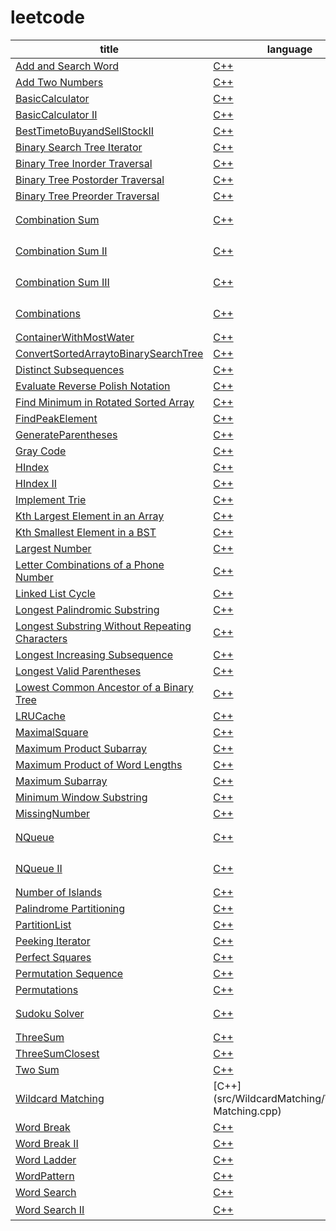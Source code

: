 leetcode
====
|title|language|difficulty|type|
|----|---|---|---|
|[Add and Search Word](https://leetcode.com/problems/add-and-search-word-data-structure-design)|[C++](src/Add%20and%20Search%20Word/AddandSearchWord.cpp)|Medium|trie tree|
|[Add Two Numbers](https://leetcode.com/problems/add-two-numbers/)|[C++](src/Add%20Two%20Numbers/AddTwoNumbers.cpp)|Medium||
|[BasicCalculator](https://leetcode.com/problems/basic-calculator/)|[C++](src/Basic%20Calculator/BasicCalculator.cpp)|Medium||
|[BasicCalculator II](https://leetcode.com/problems/basic-calculator-ii/)|[C++](src/Basic%20Calculator%20II/BasicCalculator2.cpp)|Medium||
|[BestTimetoBuyandSellStockII](https://leetcode.com/problems/best-time-to-buy-and-sell-stock-ii/)|[C++](src/BestTimetoBuyandSellStockII/BuyAndSellStock2.cpp)|Medium||
|[Binary Search Tree Iterator](https://leetcode.com/problems/binary-search-tree-iterator/)|[C++](src/Binary%20Search%20Tree%20Iterator/BinarySearchTreeIterator.cpp)|Medium||
|[Binary Tree Inorder Traversal](https://leetcode.com/problems/binary-tree-inorder-traversal/)|[C++](src/Binary%20Tree%20Inorder%20Traversal/BinaryTreeInorderTraversal.cpp)|Medium||
|[Binary Tree Postorder Traversal](https://leetcode.com/problems/binary-tree-postorder-traversal/)|[C++](src/Binary%20Tree%20Postorder%20Traversal/BinaryTreePostorderTraversal.cpp)|Medium||
|[Binary Tree Preorder Traversal](https://leetcode.com/problems/binary-tree-preorder-traversal/)|[C++](src/Binary%20Tree%20Preorder%20Traversal/BinaryTreePreorderTraversal.cpp)|Medium||
|[Combination Sum](https://leetcode.com/problems/combination-sum/)|[C++](src/Combination%20Sum/CombinationSum.cpp)|Medium|combination repeated、dfs|
|[Combination Sum II](https://leetcode.com/problems/combination-sum-ii/)|[C++](src/Combination%20Sum%20II/CombinationSumII.cpp)|Medium|combination once、dfs|
|[Combination Sum III](https://leetcode.com/problems/combination-sum-iii/)|[C++](src/Combination%20Sum%20III/CombinationSum3.cpp)|Medium|combination、dfs|
|[Combinations](https://leetcode.com/problems/combinations//)|[C++](src/Combinations/Combinations.cpp)|Medium|combination、dfs|
|[ContainerWithMostWater](https://leetcode.com/problems/container-with-most-water/)|[C++](src/Container%20With%20Most%20Water/ContainerWithMostWater.cpp)|Medium||
|[ConvertSortedArraytoBinarySearchTree](https://leetcode.com/problems/convert-sorted-array-to-binary-search-tree/)|[C++](src/Convert%20Sorted%20Array%20to%20Binary%20Search%20Tree/ConvertSortedArraytoBinarySearchTree.cpp)|Medium||
|[Distinct Subsequences](https://leetcode.com/problems/distinct-subsequences/)|[C++](src/DistinctSubsequences/DistinctSubsequences.cpp)|Hard|dp|
|[Evaluate Reverse Polish Notation](https://leetcode.com/problems/evaluate-reverse-polish-notation/)|[C++](src/Evaluate%20Reverse%20Polish%20Notation/EvaluateReversePolishNotation.cpp)|Medium||
|[Find Minimum in Rotated Sorted Array](https://leetcode.com/problems/find-minimum-in-rotated-sorted-array/)|[C++](src/Find%20Minimum%20in%20Rotated%20Sorted%20Array/FindMinimuminRotatedSortedArray.cpp)|Medium||
|[FindPeakElement](https://leetcode.com/problems/find-peak-element/)|[C++](src/FindPeakElement/FindPeakElement.cpp)|Medium||
|[GenerateParentheses](https://leetcode.com/problems/generate-parentheses/)|[C++](src/GenerateParentheses/GenerateParentheses.cpp)|Medium||
|[Gray Code](https://leetcode.com/problems/gray-code/)|[C++](src/Gray%20Code/GrayCode.cpp)|Medium||
|[HIndex](https://leetcode.com/problems/h-index/)|[C++](src/HIndex/HIndex.cpp)|Medium||
|[HIndex II](https://leetcode.com/problems/h-index-ii/)|[C++](src/HIndex%20II/HIndex2.cpp)|Medium||
|[Implement Trie](https://leetcode.com/problems/implement-trie/)|[C++](src/Implement%20Trie/ImplementTrie.cpp)|Medium||
|[Kth Largest Element in an Array](https://leetcode.com/problems/kth-largest-element-in-an-array/)|[C++](src/Kth%20Largest%20Element%20in%20an%20Array/KthLargestElementinanArray.cpp)|Medium||
|[Kth Smallest Element in a BST](https://leetcode.com/problems/kth-largest-element-in-an-array/)|[C++](src/Kth%20Smallest%20Element%20in%20a%20BST/KthSmallestElementinaBST.cpp)|Medium||
|[Largest Number](https://leetcode.com/problems/largest-number/)|[C++](src/Largest%20Number/LargestNumber.cpp)|Medium||
|[Letter Combinations of a Phone Number](https://leetcode.com/problems/letter-combinations-of-a-phone-number/)|[C++](src/Letter%20Combinations%20of%20a%20Phone%20Number/LetterCombinationsofaPhoneNumber.cpp)|Medium|dfs|
|[Linked List Cycle](https://leetcode.com/problems/linked-list-cycle/)|[C++](src/Linked%20List%20Cycle/LinkedListCycle.cpp)|Medium||
|[Longest Palindromic Substring](https://leetcode.com/problems/longest-palindromic-substring/)|[C++](src/Longest%20Palindromic%20Substring/LongestPalindromicSubstring.cpp)|Medium||
|[Longest Substring Without Repeating Characters](https://leetcode.com/problems/longest-substring-without-repeating-characters/)|[C++](src/Longest%20Substring%20Without%20Repeating%20Characters/LongestSubstringWithoutRepeatingCharacters.cpp)|Medium||
|[Longest Increasing Subsequence](https://leetcode.com/problems/longest-increasing-subsequence/)|[C++](src/LongestIncreasingSubsequence/LongestIncreasingSubsequence.cpp)|Medium|dp|
|[Longest Valid Parentheses](https://leetcode.com/problems/longest-valid-parentheses/)|[C++](src/LongestValidParentheses/LongestValidParentheses.cpp)|Hard|dp|
|[Lowest Common Ancestor of a Binary Tree](https://leetcode.com/problems/longest-valid-parentheses/)|[C++](src/Lowest%20Common%20Ancestor%20of%20a%20Binary%20Tree/LowestCommonAncestorofaBinaryTree2.cpp)|Medium|dfs|
|[LRUCache](https://leetcode.com/problems/lru-cache/)|[C++](src/LRUCache/LRUCache.cpp)|Hard||
|[MaximalSquare](https://leetcode.com/problems/maximal-square/)|[C++](src/Maximal%20Square/MaximalSquare.cpp)|Medium|dp|
|[Maximum Product Subarray](https://leetcode.com/problems/maximum-product-subarray/)|[C++](src/Maximum%20Product%20Subarray/MaximumProductSubarray.cpp)|Medium||
|[Maximum Product of Word Lengths](https://leetcode.com/problems/maximum-product-of-word-lengths/)|[C++](src/MaximumProductofWordLengths/MaximumProductofWordLengths.cpp)|Medium|bit|
|[Maximum Subarray](https://leetcode.com/problems/maximum-subarray/)|[C++](src/MaximumSubarray/MaximumSubarray.cpp)|Medium|dp|
|[Minimum Window Substring](https://leetcode.com/problems/minimum-window-substring/)|[C++](src/Minimum%20Window%20Substring/MinimumWindowSubstring.cpp)|Medium||
|[MissingNumber](https://leetcode.com/problems/missing-number/)|[C++](src/Missing%20Number/MissingNumber.cpp)|Medium||
|[NQueue](https://leetcode.com/problems/n-queens/)|[C++](src/NQueue/NQueue.cpp)|Hard|dfs、stack、backtrace|
|[NQueue II](https://leetcode.com/problems/n-queens-ii/)|[C++](src/NQueue%20II/NQueueII.cpp)|Hard|dfs、stack、backtrace|
|[Number of Islands](https://leetcode.com/problems/number-of-islands/)|[C++](src/Number%20of%20Islands/NumberofIslands.cpp)|Medium||
|[Palindrome Partitioning](https://leetcode.com/problems/palindrome-partitioning/)|[C++](src/PalindromePartitioning/PalindromePartitioning.cpp)|Medium||
|[PartitionList](https://leetcode.com/problems/partition-list/)|[C++](src/PartitionList/Partition%20List.cpp)|Medium||
|[Peeking Iterator](https://leetcode.com/problems/peeking-iterator/)|[C++](src/PeekingIterator/PeekingIterator.cpp)|Medium||
|[Perfect Squares](https://leetcode.com/problems/perfect-squares/)|[C++](src/PerfectSquares/PermutationSequence.cpp)|Medium||
|[Permutation Sequence](https://leetcode.com/problems/permutation-sequence/)|[C++](src/PermutationSequence/PermutationSequence.cpp)|Medium||
|[Permutations](https://leetcode.com/problems/permutations/)|[C++](src/Permutations/Permutations.cpp)|Medium||
|[Sudoku Solver](https://leetcode.com/problems/sudoku-solver/)|[C++](src/Sudoku%20Solver/SudokuSolver.cpp)|Hard|dfs、stack、backtrace|
|[ThreeSum](https://leetcode.com/problems/3sum/)|[C++](src/ThreeSum/ThreeSum.cpp)|Medium||
|[ThreeSumClosest](https://leetcode.com/problems/3sum-closest/)|[C++](src/ThreeSumClosest/ThreeSumClosest.cpp)|Medium||
|[Two Sum](https://leetcode.com/problems/two-sum/)|[C++](src/Two%20Sum/TwoSum.cpp)|Medium||
|[Wildcard Matching](https://leetcode.com/problems/wildcard-matching/)|[C++](src/WildcardMatching/Wildcard Matching.cpp)|Hard|dp|
|[Word Break](https://leetcode.com/problems/word-break/)|[C++](src/WordBreak/WordBreak.cpp)|Medium|dp|
|[Word Break II](https://leetcode.com/problems/word-break-ii/)|[C++](src/WordBreak%20II/WordBreak2.cpp)|Hard|dp|
|[Word Ladder](https://leetcode.com/problems/word-ladder/)|[C++](src/WordLadder/WordLadder.cpp)|Medium|bfs|
|[WordPattern](https://leetcode.com/problems/word-pattern/)|[C++](src/WordPattern/WordPattern.cpp)|Medium||
|[Word Search](https://leetcode.com/problems/word-search/)|[C++](src/WordSearch/WordSearch.cpp)|Medium|dfs|
|[Word Search II](https://leetcode.com/problems/word-search-ii/)|[C++](src/WordSearch%20II/WordSearch2.cpp)|Hard|dfs、trie tree|







